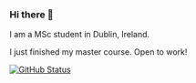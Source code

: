 ### Hi there 👋

I am a MSc student in Dublin, Ireland.

I just finished my master course. Open to work!

<!--
**tannineo/tannineo** is a ✨ _special_ ✨ repository because its `README.md` (this file) appears on your GitHub profile.

Here are some ideas to get you started:

- 🔭 I’m currently working on ...
- 🌱 I’m currently learning ...
- 👯 I’m looking to collaborate on ...
- 🤔 I’m looking for help with ...
- 💬 Ask me about ...
- 📫 How to reach me: ...
- 😄 Pronouns: ...
- ⚡ Fun fact: ...
-->

[![GitHub Status](https://github-readme-stats.vercel.app/api?username=tannineo&&show_icons=true&theme=tokyonight)](https://tannineo.github.io/)
